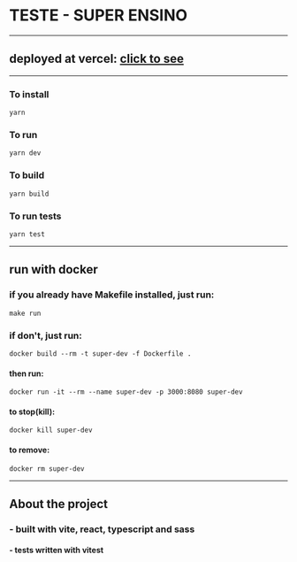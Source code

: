 # TESTE - SUPER ENSINO

---------

## deployed at vercel: [click to see](https://super-ensino-teste.vercel.app/)

---------

### To install 
`yarn`

### To run
`yarn dev` 

### To build
`yarn build`

### To run tests
`yarn test`

---------

## run with docker

### if you already have Makefile installed, just run:
`make run`

### if don't, just run:
`docker build --rm -t super-dev -f Dockerfile .`
#### then run:
`docker run -it --rm --name super-dev -p 3000:8080 super-dev`
#### to stop(kill):
`docker kill super-dev`
#### to remove:
`docker rm super-dev`

---------

## About the project

### - built with vite, react, typescript and sass
#### - tests written with vitest